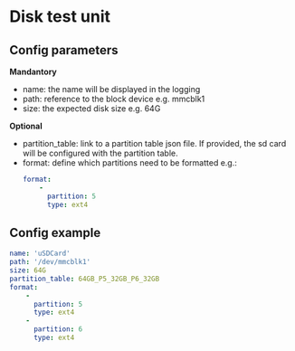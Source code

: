 # Disk test unit

## Config parameters

**Mandantory**
- name: the name will be displayed in the logging 
- path: reference to the block device e.g. mmcblk1
- size: the expected disk size e.g. 64G

**Optional**
- partition_table: link to a partition table json file. If provided, the sd card will be configured with the partition table. 
- format: define which partitions need to be formatted e.g.:
  ```yaml
  format:
      -
        partition: 5
        type: ext4
  ```
## Config example
```yaml
name: 'uSDCard'
path: '/dev/mmcblk1'
size: 64G
partition_table: 64GB_P5_32GB_P6_32GB
format:
    -
      partition: 5
      type: ext4
    -
      partition: 6
      type: ext4
```